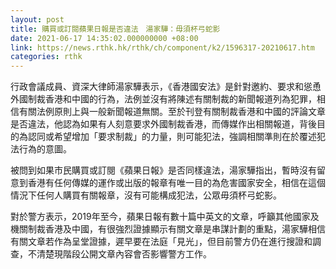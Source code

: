 ```yaml
---
layout: post
title: 購買或訂閱蘋果日報是否違法　湯家驊：毋須杯弓蛇影
date: 2021-06-17 14:35:02.000000000 +08:00
link: https://news.rthk.hk/rthk/ch/component/k2/1596317-20210617.htm
categories: rthk
---
```


行政會議成員、資深大律師湯家驊表示，《香港國安法》是針對邀約、要求和慫恿外國制裁香港和中國的行為，法例並沒有將陳述有關制裁的新聞報道列為犯罪，相信有關法例原則上與一般新聞報道無關。至於刊登有關制裁香港和中國的評論文章是否違法，他認為如果有人刻意要求外國制裁香港，而傳媒作出相關報道，背後目的為認同或希望增加「要求制裁」的力量，則可能犯法，強調相關準則在於覆述犯法行為的意圖。

被問到如果市民購買或訂閱《蘋果日報》是否同樣違法，湯家驊指出，暫時沒有留意到香港有任何傳媒的運作或出版的報章有唯一目的為危害國家安全，相信在這個情況下任何人購買有關報章，沒有可能構成犯法，公眾毋須杯弓蛇影。

對於警方表示，2019年至今，蘋果日報有數十篇中英文的文章，呼籲其他國家及機關制裁香港及中國，有很強烈證據顯示有關文章是串謀計劃的重點，湯家驊相信有關文章若作為呈堂證據，遲早要在法庭「見光」，但目前警方仍在進行搜證和調查，不清楚現階段公開文章內容會否影響警方工作。
